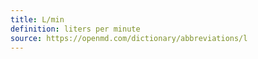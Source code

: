 ```yaml
---
title: L/min
definition: liters per minute
source: https://openmd.com/dictionary/abbreviations/l
---
```

